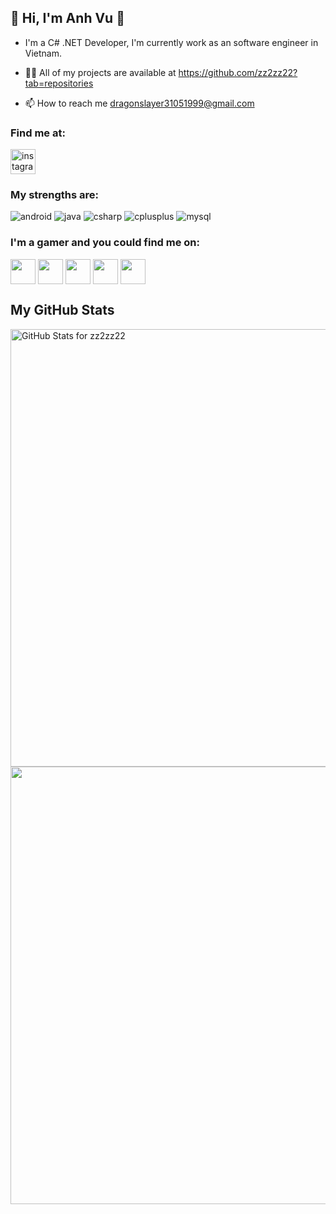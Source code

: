 ## 👋 Hi, I'm Anh Vu 👋
- I'm a C# .NET Developer, I'm currently work as an software engineer in Vietnam.

- 👨‍💻 All of my projects are available at https://github.com/zz2zz22?tab=repositories

- 📫 How to reach me dragonslayer31051999@gmail.com

### Find me at:
<p align="left">
<a href="https://www.instagram.com/drasla3105/" target="blank"><img align="center" src="https://github.com/zz2zz22/Anh-Vu/blob/main/Icons/insta.png" alt="instagram" height="40" /></a>
</p>

### My strengths are:
<p align="left"> 
<a> <img src="https://icongr.am/devicon/android-original-wordmark.svg?size=50&color=currentColor" alt="android"/> </a>
<a> <img src="https://icongr.am/devicon/java-original-wordmark.svg?size=50&color=currentColor" alt="java"/> </a> 
<a> <img src="https://icongr.am/devicon/csharp-original.svg?size=50&color=currentColor" alt="csharp"/> </a> 
<a> <img src="https://icongr.am/devicon/cplusplus-original.svg?size=50&color=currentColor" alt="cplusplus"/> </a> 
<a> <img src="https://icongr.am/devicon/mysql-original.svg?size=50&color=currentColor" alt="mysql"/> </a> 

### I'm a gamer and you could find me on:
<a href="https://steamcommunity.com/id/umeru3105/" target="blank"><img align="center" src="https://github.com/zz2zz22/Anh-Vu/blob/main/Icons/steam.png" height="40" /></a> 
<a href="https://www.op.gg/summoners/vn/Túi%20Máu%20Biết%20Đi" target="blank"><img align="center" src="https://github.com/zz2zz22/Anh-Vu/blob/main/Icons/leagueoflegends.png" height="40" /></a> 
<a href="https://valorant.op.gg/profile/Quỳnh%20Himeko-3105" target="blank"><img align="center" src="https://github.com/zz2zz22/Anh-Vu/blob/main/Icons/valorant.png" height="40" /></a>
<a href="https://act.hoyolab.com/app/community-game-records-sea/index.html?bbs_presentation_style=fullscreen&bbs_auth_required=true&gid=2&user_id=26878372&utm_source=share&utm_medium=link&lang=vi-vn&bbs_theme=dark&bbs_theme_device=1&utm_campaign=web#/ys" target="blank"><img align="center" src="https://github.com/zz2zz22/Anh-Vu/blob/main/Icons/genshin.png" height="40" /></a>
<a href="https://act.hoyolab.com/app/community-game-records-sea/rpg/index.html?bbs_presentation_style=fullscreen&bbs_auth_required=true&gid=6&user_id=26878372&utm_source=share&utm_medium=link&lang=vi-vn&bbs_theme=dark&bbs_theme_device=1&utm_campaign=web#/hsr" target="blank"><img align="center" src="https://github.com/zz2zz22/Anh-Vu/blob/main/Icons/starrail.png" height="40" /></a> 

## My GitHub Stats
<img src="https://github-readme-stats.vercel.app/api?username=zz2zz22&show_icons=true&include_all_commits=true&count_private=true&theme=jolly&layout=compact" alt="GitHub Stats for zz2zz22" width="700">

<img src="https://github-readme-streak-stats.herokuapp.com?user=zz2zz22&theme=jolly" width="700">
